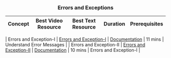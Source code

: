 <h3 align="center"> Errors and Exceptions </h3>

| Concept | Best Video Resource | Best Text Resource | Duration | Prerequisites |
|:-------:| :-----------------: | :----------------: | :------: | :-----------: |

| Errors and Exception-I | [Errors and Exception-I](https://www.youtube.com/watch?v=Ia1i5EIGp9k) | [Documentation](http://interactivepython.org/runestone/static/pythonds/Introduction/ExceptionHandling.html) | 11 mins | Understand Error Messages |
| Errors and Exception-II | [Errors and Exception-II](https://www.youtube.com/watch?v=xiNbGFf_kD0) | [Documentation](https://docs.python.org/3/library/exceptions.html) | 10 mins | Errors and Exception-I |
